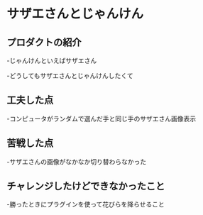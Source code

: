 # サザエさんとじゃんけん

## プロダクトの紹介

-じゃんけんといえばサザエさん

-どうしてもサザエさんとじゃんけんしたくて

## 工夫した点

-コンピュータがランダムで選んだ手と同じ手のサザエさん画像表示

## 苦戦した点

-サザエさんの画像がなかなか切り替わらなかった

## チャレンジしたけどできなかったこと　

-勝ったときにプラグインを使って花びらを降らせること